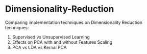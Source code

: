 # Dimensionality-Reduction
Comparing implementation techniques on Dimensionality Reduction techniques:
1) Supervised vs Unsupervised Learning
2) Effects on PCA with and without Features Scaling 
3) PCA vs LDA vs Kernal PCA 
 
